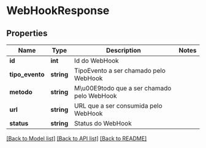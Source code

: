# WebHookResponse

## Properties
Name | Type | Description | Notes
------------ | ------------- | ------------- | -------------
**id** | **int** | Id do WebHook | 
**tipo_evento** | **string** | TipoEvento a ser chamado pelo WebHook | 
**metodo** | **string** | M\u00E9todo que a ser chamado pelo WebHook | 
**url** | **string** | URL que a ser consumida pelo WebHook | 
**status** | **string** | Status do WebHook | 

[[Back to Model list]](../README.md#documentation-for-models) [[Back to API list]](../README.md#documentation-for-api-endpoints) [[Back to README]](../README.md)


